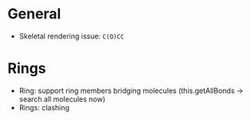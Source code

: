 # General
- Skeletal rendering issue: `C(O)CC`
# Rings
- Ring: support ring members bridging molecules (this.getAllBonds -> search all molecules now)
- Rings: clashing